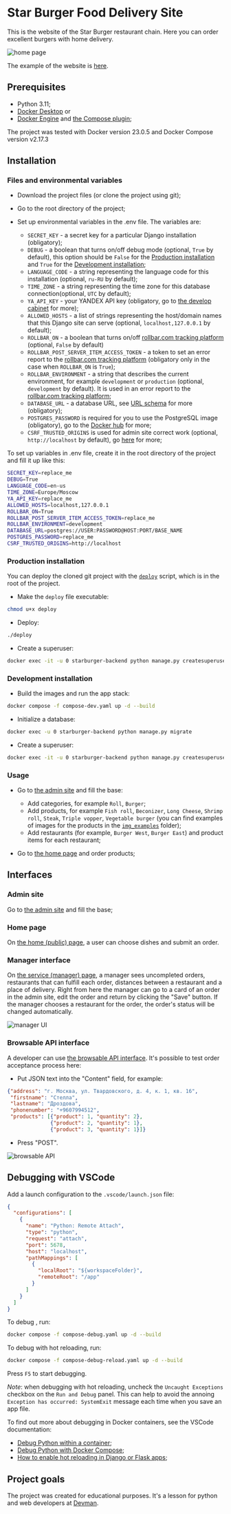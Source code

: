 # Star Burger Food Delivery Site

This is the website of the Star Burger restaurant chain. Here you can order excellent burgers with home delivery.

![home page](./screenshots/home_ui.gif)

The example of the website is [here](https://yksb.freemyip.com/).

## Prerequisites

- Python 3.11;
- [Docker Desktop](https://docs.docker.com/desktop/) or
- [Docker Engine](https://docs.docker.com/engine/install/) and [the Compose plugin](https://docs.docker.com/compose/install/linux/);

The project was tested with Docker version 23.0.5 and Docker Compose version v2.17.3

## Installation

### Files and environmental variables

- Download the project files (or clone the project using git);
- Go to the root directory of the project;
- Set up environmental variables in the .env file. The variables are:

  - `SECRET_KEY` - a secret key for a particular Django installation (obligatory);
  - `DEBUG` - a boolean that turns on/off debug mode (optional, `True` by default), this option should be `False` for the [Production installation](#production-installation) and `True` for the [Development installation](#development-installation);
  - `LANGUAGE_CODE` - a string representing the language code for this installation (optional, `ru-RU` by default);
  - `TIME_ZONE` - a string representing the time zone for this database connection(optional, `UTC` by default);
  - `YA_API_KEY` - your YANDEX API key (obligatory, go to [the develop cabinet](https://developer.tech.yandex.ru/) for more);
  - `ALLOWED_HOSTS` - a list of strings representing the host/domain names that this Django site can serve (optional, `localhost,127.0.0.1` by default);
  - `ROLLBAR_ON` - a boolean that turns on/off [rollbar.com tracking platform](https://rollbar.com/) (optional, `False` by default)
  - `ROLLBAR_POST_SERVER_ITEM_ACCESS_TOKEN` - a token to set an error report to the [rollbar.com tracking platform](https://rollbar.com/) (obligatory only in the case when `ROLLBAR_ON` is `True`);
  - `ROLLBAR_ENVIRONMENT` - a string that describes the current environment, for example `development` or `production` (optional, `development` by default). It is used in an error report to the [rollbar.com tracking platform](https://rollbar.com/);
  - `DATABASE_URL` - a database URL, see [URL schema](https://github.com/jazzband/dj-database-url#url-schema) for more (obligatory);
  - `POSTGRES_PASSWORD` is required for you to use the PostgreSQL image (obligatory), go to the [Docker hub](https://hub.docker.com/_/postgres) for more;
  - `CSRF_TRUSTED_ORIGINS` is used for admin site correct work (optional, `http://localhost` by default), go [here](https://stackoverflow.com/questions/71319284/django-admin-panel-deploy-on-server-forbidden-403-csrf-verification-failed-re) for more;

To set up variables in .env file, create it in the root directory of the project and fill it up like this:

```bash
SECRET_KEY=replace_me
DEBUG=True
LANGUAGE_CODE=en-us
TIME_ZONE=Europe/Moscow
YA_API_KEY=replace_me
ALLOWED_HOSTS=localhost,127.0.0.1
ROLLBAR_ON=True
ROLLBAR_POST_SERVER_ITEM_ACCESS_TOKEN=replace_me
ROLLBAR_ENVIRONMENT=development
DATABASE_URL=postgres://USER:PASSWORD@HOST:PORT/BASE_NAME
POSTGRES_PASSWORD=replace_me
CSRF_TRUSTED_ORIGINS=http://localhost
```

### Production installation

You can deploy the cloned git project with the [`deploy`](./deploy) script, which is in the root of the project.

- Make the `deploy` file executable:

```bash
chmod u+x deploy
```

- Deploy:

```bash
./deploy
```

- Create a superuser:

```bash
docker exec -it -u 0 starburger-backend python manage.py createsuperuser
```

### Development installation

- Build the images and run the app stack:

```bash
docker compose -f compose-dev.yaml up -d --build
```

- Initialize a database:

```bash
docker exec -u 0 starburger-backend python manage.py migrate
```

- Create a superuser:

```bash
docker exec -it -u 0 starburger-backend python manage.py createsuperuser
```

### Usage

- Go to [the admin site](http://127.0.0.1:8000/admin/) and fill the base:
  - Add categories, for example `Roll`, `Burger`;
  - Add products, for example `Fish roll`, `Beconizer`, `Long Cheese`, `Shrimp roll`, `Steak`, `Triple vopper`, `Vegetable burger` (you can find examples of images for the products in the [`img_examples`](img_examples) folder);
  - Add restaurants (for example, `Burger West`, `Burger East`) and product items for each restaurant;

- Go to [the home page](http://127.0.0.1:8000/) and order products;

## Interfaces

### Admin site

Go to [the admin site](http://127.0.0.1:8000/admin/) and fill the base;

### Home page

On [the home (public) page](http://127.0.0.1:8000/), a user can choose dishes and submit an order.

### Manager interface

On [the service (manager) page](http://127.0.0.1:8000/manager/orders/), a manager sees uncompleted orders, restaurants that can fulfill each order, distances between a restaurant and a place of delivery. Right from here the manager can go to a card of an order in the admin site, edit the order and return by clicking the "Save" button. If the manager chooses a restaurant for the order, the order's status will be changed automatically.

![manager UI](./screenshots/manager_ui.gif)

### Browsable API interface

A developer can use [the browsable API interface](http://127.0.0.1:8000/api/order/). It's possible to test order acceptance process here:

- Put JSON text into the "Content" field, for example:

```json
{"address": "г. Москва, ул. Твардовского, д. 4, к. 1, кв. 16",
 "firstname": "Стелла",
 "lastname": "Дроздова",
 "phonenumber": "+9607994512",
 "products": [{"product": 1, "quantity": 2},
              {"product": 2, "quantity": 1},
              {"product": 3, "quantity": 1}]}
```

- Press "POST".

![browsable API](./screenshots/developer_ui.gif)

## Debugging with VSCode

Add a launch configuration to the `.vscode/launch.json` file:

```json
{
  "configurations": [
    {
      "name": "Python: Remote Attach",
      "type": "python",
      "request": "attach",
      "port": 5678,
      "host": "localhost",
      "pathMappings": [
        {
          "localRoot": "${workspaceFolder}",
          "remoteRoot": "/app"
        }
      ]
    }
  ]
}
```

To debug , run:

```bash
docker compose -f compose-debug.yaml up -d --build
```

To debug with hot reloading, run:

```bash
docker compose -f compose-debug-reload.yaml up -d --build
```

Press `F5` to start debugging.

_Note_: when debugging with hot reloading, uncheck the `Uncaught Exceptions` checkbox on the `Run and Debug` panel. This can help to avoid the annoing `Exception has occurred: SystemExit` message each time when you save an app file.

To find out more about debugging in Docker containers, see the VSCode documentation:

- [Debug Python within a container](https://code.visualstudio.com/docs/containers/debug-python);
- [Debug Python with Docker Compose](https://code.visualstudio.com/docs/containers/docker-compose#_python);
- [How to enable hot reloading in Django or Flask apps](https://code.visualstudio.com/docs/containers/debug-python#_how-to-enable-hot-reloading-in-django-or-flask-apps);

## Project goals

The project was created for educational purposes.
It's a lesson for python and web developers at [Devman](https://dvmn.org).
